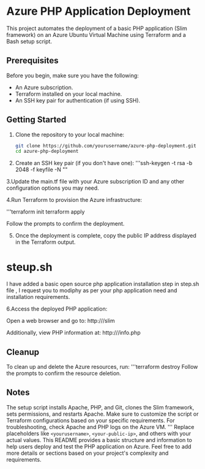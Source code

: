 # Azure PHP Application Deployment

This project automates the deployment of a basic PHP application (Slim framework) on an Azure Ubuntu Virtual Machine using Terraform and a Bash setup script.

## Prerequisites

Before you begin, make sure you have the following:

- An Azure subscription.
- Terraform installed on your local machine.
- An SSH key pair for authentication (if using SSH).

## Getting Started

1. Clone the repository to your local machine:

   ```bash
   git clone https://github.com/yourusername/azure-php-deployment.git
   cd azure-php-deployment
   
2. Create an SSH key pair (if you don't have one):
'''ssh-keygen -t rsa -b 2048 -f keyfile -N ""

3.Update the main.tf file with your Azure subscription ID and any other configuration options you may need.

4.Run Terraform to provision the Azure infrastructure:

'''terraform init
terraform apply

Follow the prompts to confirm the deployment.

5. Once the deployment is complete, copy the public IP address displayed in the Terraform output.

# steup.sh
I have added a basic open source php application installation step in step.sh file , I request you to modiphy as per your php application need and installation requirements.

6.Access the deployed PHP application:

Open a web browser and go to: http://<your-public-ip>/slim

Additionally, view PHP information at: http://<your-public-ip>/info.php

## Cleanup
To clean up and delete the Azure resources, run:
'''terraform destroy
Follow the prompts to confirm the resource deletion.

## Notes
The setup script installs Apache, PHP, and Git, clones the Slim framework, sets permissions, and restarts Apache.
Make sure to customize the script or Terraform configurations based on your specific requirements.
For troubleshooting, check Apache and PHP logs on the Azure VM.
'''
Replace placeholders like `<yourusername>`, `<your-public-ip>`, and others with your actual values. This README provides a basic structure and information to help users deploy and test the PHP application on Azure. Feel free to add more details or sections based on your project's complexity and requirements.
